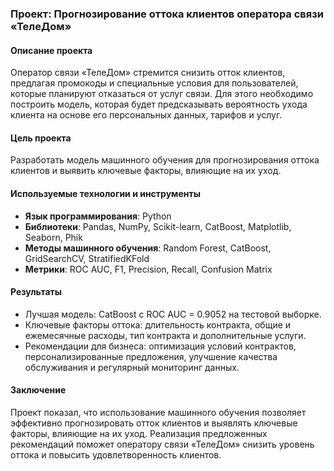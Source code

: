 ### Проект: Прогнозирование оттока клиентов оператора связи «ТелеДом»

#### Описание проекта
Оператор связи «ТелеДом» стремится снизить отток клиентов, предлагая промокоды и специальные условия для пользователей, которые планируют отказаться от услуг связи. Для этого необходимо построить модель, которая будет предсказывать вероятность ухода клиента на основе его персональных данных, тарифов и услуг.

#### Цель проекта
Разработать модель машинного обучения для прогнозирования оттока клиентов и выявить ключевые факторы, влияющие на их уход.

#### Используемые технологии и инструменты
- **Язык программирования**: Python
- **Библиотеки**: Pandas, NumPy, Scikit-learn, CatBoost, Matplotlib, Seaborn, Phik
- **Методы машинного обучения**: Random Forest, CatBoost, GridSearchCV, StratifiedKFold
- **Метрики**: ROC AUC, F1, Precision, Recall, Confusion Matrix

#### Результаты
- Лучшая модель: CatBoost с ROC AUC = 0.9052 на тестовой выборке.
- Ключевые факторы оттока: длительность контракта, общие и ежемесячные расходы, тип контракта и дополнительные услуги.
- Рекомендации для бизнеса: оптимизация условий контрактов, персонализированные предложения, улучшение качества обслуживания и регулярный мониторинг данных.

#### Заключение
Проект показал, что использование машинного обучения позволяет эффективно прогнозировать отток клиентов и выявлять ключевые факторы, влияющие на их уход. Реализация предложенных рекомендаций поможет оператору связи «ТелеДом» снизить уровень оттока и повысить удовлетворенность клиентов.
